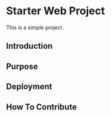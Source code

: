 # Starter Web Project

This is a simple project.

## Introduction

## Purpose

## Deployment

## How To Contribute